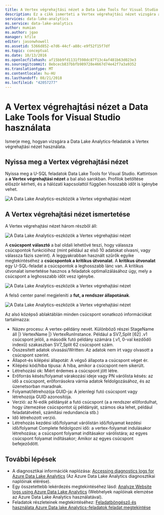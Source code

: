 ```yaml
---
title: A Vertex végrehajtási nézet a Data Lake Tools for Visual Studio használata
description: Ez a cikk ismerteti a Vertex végrehajtási nézet vizsgára a Data Lake Analytics-feladatok használata.
services: data-lake-analytics
ms.service: data-lake-analytics
author: mumian
ms.author: jgao
manager: kfile
editor: jasonwhowell
ms.assetid: 5366d852-e7d6-44cf-a88c-e9f52f15f7df
ms.topic: conceptual
ms.date: 10/13/2016
ms.openlocfilehash: af15bb9fd1131f598dc87f13c4af481b63d023e3
ms.sourcegitcommit: 8ebcecb837bbfb989728e4667d74e42f7a3a9352
ms.translationtype: MT
ms.contentlocale: hu-HU
ms.lasthandoff: 08/21/2018
ms.locfileid: "42057277"
---
```

# <a name="use-the-vertex-execution-view-in-data-lake-tools-for-visual-studio"></a>A Vertex végrehajtási nézet a Data Lake Tools for Visual Studio használata
Ismerje meg, hogyan vizsgára a Data Lake Analytics-feladatok a Vertex végrehajtási nézet használata.


## <a name="open-the-vertex-execution-view"></a>Nyissa meg a Vertex végrehajtási nézet
Nyissa meg a U-SQL feladatok Data Lake Tools for Visual Studio. Kattintson a **a Vertex végrehajtási nézet** a bal alsó sarokban. Profilok betöltése először kérheti, és a hálózati kapcsolattól függően hosszabb időt is igénybe vehet.

![A Data Lake Analytics-eszközök a Vertex végrehajtási nézet](./media/data-lake-analytics-data-lake-tools-use-vertex-execution-view/data-lake-tools-open-vertex-execution-view.png)

## <a name="understand-vertex-execution-view"></a>A Vertex végrehajtási nézet ismertetése
A Vertex végrehajtási nézet három részből áll:

![A Data Lake Analytics-eszközök a Vertex végrehajtási nézet](./media/data-lake-analytics-data-lake-tools-use-vertex-execution-view/data-lake-tools-vertex-execution-view.png)

A **csúcspont választó** a bal oldali lehetővé teszi, hogy válassza csúcspontok funkcióihoz (mint például az első 10 adatokat olvasni, vagy válassza fázis szerint). A leggyakrabban használt szűrők egyike megtekintéséhez a **csúcspontok a kritikus útvonalat**. A **kritikus útvonalat** egy U-SQL-feladat a csúcspontok a leghosszabb lánc van. A kritikus útvonalat ismertetése hasznos a feladatok optimalizálásához úgy, mely a csúcspont a leghosszabb időt vesz igénybe.
  
![A Data Lake Analytics-eszközök a Vertex végrehajtási nézet](./media/data-lake-analytics-data-lake-tools-use-vertex-execution-view/data-lake-tools-vertex-execution-view-pane2.png)

A felső center panel megjeleníti a **fut, a rendszer állapotának**.
  
![A Data Lake Analytics-eszközök a Vertex végrehajtási nézet](./media/data-lake-analytics-data-lake-tools-use-vertex-execution-view/data-lake-tools-vertex-execution-view-pane3.png)

Az alsó középső ablaktáblán minden csúcspont vonatkozó információkat tartalmazza:
* Název procesu: A vertex-példány nevét. Különböző részei StageName áll |} VertexName |} VertexRunInstance. Például a SV7_Split [62] .v1 csúcspont jelöli, a második futó példány számára (.v1, 0-val kezdődő indexű) szakaszban SV7_Split 62 csúcspont szám.
* Összesített adatok olvasási/Written: Az adatok nem írt vagy olvasott a csúcspont szerint.
* Állapot-és kilépési állapotát: A végső állapota a csúcspont véget ér.
* Kilépési kód/hiba típusa: A hiba, amikor a csúcspont nem sikerült.
* Létrehozási ok: Miért érdemes a csúcspont jött létre.
* Erőforrás késés/folyamat várakozási ideje vagy PN várólista késés: az idő a csúcspont, erőforrásokra várnia adatok feldolgozásához, és az üzenetsorban maradnak.
* Folyamat/létrehozója GUID-ja: A jelenlegi futó csúcspont vagy létrehozója GUID azonosítója.
* Verzió: az N-edik példányát a futó csúcspont (a a rendszer előfordulhat, hogy ütemezése csúcspontot új példányát, számos oka lehet, például feladatátvételi, számítási redundancia stb.)
* Idő létrehozott verzió.
* Létrehozás kezdési idő/folyamat várólistán idő/folyamat kezdési idő/folyamat Complete feldolgozni idő: a vertex-folyamat indulásakor létrehozása; a csúcspont folyamat indításakor várólistára; az egyes csúcspont folyamat indításakor; Amikor az egyes csúcspont befejeződött.

## <a name="next-steps"></a>További lépések
* A diagnosztikai információk naplózása: [Accessing diagnostics logs for Azure Data Lake Analytics](data-lake-analytics-diagnostic-logs.md) (Az Azure Data Lake Analytics diagnosztikai naplóinak elérése).
* Egy összetettebb lekérdezés megtekintéséhez lásd: [Analyze Website logs using Azure Data Lake Analytics](data-lake-analytics-analyze-weblogs.md) (Webhelyek naplóinak elemzése az Azure Data Lake Analytics használatával).
* Feladatok részleteinek megtekintéséhez: [Feladatböngésző és használata Azure Data lake Analytics-feladatok feladat megtekintése](data-lake-analytics-data-lake-tools-view-jobs.md)
